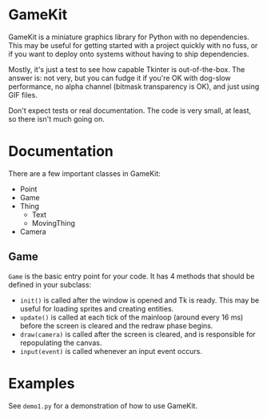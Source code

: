 GameKit
=======
GameKit is a miniature graphics library for Python with no dependencies.  This
may be useful for getting started with a project quickly with no fuss, or if you
want to deploy onto systems without having to ship dependencies.

Mostly, it's just a test to see how capable Tkinter is out-of-the-box.  The
answer is: not very, but you can fudge it if you're OK with dog-slow performance,
no alpha channel (bitmask transparency is OK), and just using GIF files.

Don't expect tests or real documentation.  The code is very small, at least,
so there isn't much going on.

Documentation
=============
There are a few important classes in GameKit:
  * Point
  * Game
  * Thing
    * Text
    * MovingThing
  * Camera

Game
----
`Game` is the basic entry point for your code.  It has 4 methods that should be
defined in your subclass:
  * `init()` is called after the window is opened and Tk is ready.
    This may be useful for loading sprites and creating entities.
  * `update()` is called at each tick of the mainloop (around every
    16 ms) before the screen is cleared and the redraw phase begins.
  * `draw(camera)` is called after the screen is cleared, and is responsible for
    repopulating the canvas.
  * `input(event)` is called whenever an input event occurs.

Examples
========
See `demo1.py` for a demonstration of how to use GameKit.
